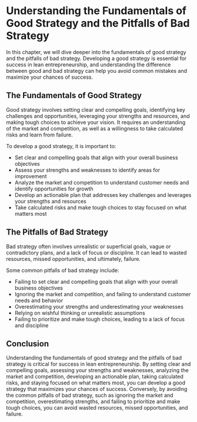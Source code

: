 Understanding the Fundamentals of Good Strategy and the Pitfalls of Bad Strategy
=====================================================================================================================================

In this chapter, we will dive deeper into the fundamentals of good strategy and the pitfalls of bad strategy. Developing a good strategy is essential for success in lean entrepreneurship, and understanding the difference between good and bad strategy can help you avoid common mistakes and maximize your chances of success.

The Fundamentals of Good Strategy
---------------------------------

Good strategy involves setting clear and compelling goals, identifying key challenges and opportunities, leveraging your strengths and resources, and making tough choices to achieve your vision. It requires an understanding of the market and competition, as well as a willingness to take calculated risks and learn from failure.

To develop a good strategy, it is important to:

* Set clear and compelling goals that align with your overall business objectives
* Assess your strengths and weaknesses to identify areas for improvement
* Analyze the market and competition to understand customer needs and identify opportunities for growth
* Develop an actionable plan that addresses key challenges and leverages your strengths and resources
* Take calculated risks and make tough choices to stay focused on what matters most

The Pitfalls of Bad Strategy
----------------------------

Bad strategy often involves unrealistic or superficial goals, vague or contradictory plans, and a lack of focus or discipline. It can lead to wasted resources, missed opportunities, and ultimately, failure.

Some common pitfalls of bad strategy include:

* Failing to set clear and compelling goals that align with your overall business objectives
* Ignoring the market and competition, and failing to understand customer needs and behavior
* Overestimating your strengths and underestimating your weaknesses
* Relying on wishful thinking or unrealistic assumptions
* Failing to prioritize and make tough choices, leading to a lack of focus and discipline

Conclusion
----------

Understanding the fundamentals of good strategy and the pitfalls of bad strategy is critical for success in lean entrepreneurship. By setting clear and compelling goals, assessing your strengths and weaknesses, analyzing the market and competition, developing an actionable plan, taking calculated risks, and staying focused on what matters most, you can develop a good strategy that maximizes your chances of success. Conversely, by avoiding the common pitfalls of bad strategy, such as ignoring the market and competition, overestimating strengths, and failing to prioritize and make tough choices, you can avoid wasted resources, missed opportunities, and failure.


